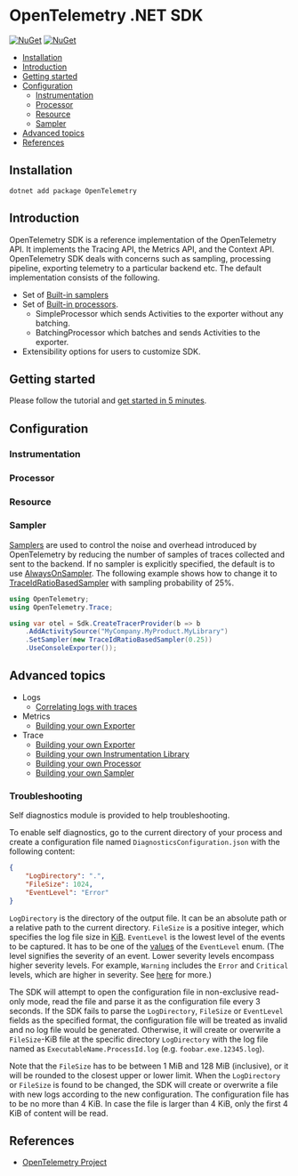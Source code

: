 # OpenTelemetry .NET SDK

[![NuGet](https://img.shields.io/nuget/v/OpenTelemetry.svg)](https://www.nuget.org/packages/OpenTelemetry)
[![NuGet](https://img.shields.io/nuget/dt/OpenTelemetry.svg)](https://www.nuget.org/packages/OpenTelemetry)

* [Installation](#installation)
* [Introduction](#introduction)
* [Getting started](#getting-started)
* [Configuration](#configuration)
  * [Instrumentation](#instrumentation)
  * [Processor](#processor)
  * [Resource](#resource)
  * [Sampler](#sampler)
* [Advanced topics](#advanced-topics)
* [References](#references)

## Installation

```shell
dotnet add package OpenTelemetry
```

## Introduction

OpenTelemetry SDK is a reference implementation of the OpenTelemetry API. It
implements the Tracing API, the Metrics API, and the Context API. OpenTelemetry
SDK deals with concerns such as sampling, processing pipeline, exporting
telemetry to a particular backend etc. The default implementation consists of
the following.

* Set of [Built-in
  samplers](https://github.com/open-telemetry/opentelemetry-specification/blob/master/specification/trace/sdk.md#built-in-samplers)
* Set of [Built-in
  processors](https://github.com/open-telemetry/opentelemetry-specification/blob/master/specification/trace/sdk.md#built-in-span-processors).
  * SimpleProcessor which sends Activities to the exporter without any
    batching.
  * BatchingProcessor which batches and sends Activities to the exporter.
* Extensibility options for users to customize SDK.

## Getting started

Please follow the tutorial and [get started in 5
minutes](../../docs/trace/getting-started/README.md).

## Configuration

### Instrumentation

### Processor

### Resource

### Sampler

[Samplers](https://github.com/open-telemetry/opentelemetry-specification/blob/master/specification/trace/sdk.md#sampler)
are used to control the noise and overhead introduced by OpenTelemetry by
reducing the number of samples of traces collected and sent to the backend. If
no sampler is explicitly specified, the default is to use
[AlwaysOnSampler](https://github.com/open-telemetry/opentelemetry-specification/blob/master/specification/trace/sdk.md#alwayson).
The following example shows how to change it to
[TraceIdRatioBasedSampler](https://github.com/open-telemetry/opentelemetry-specification/blob/master/specification/trace/sdk.md#traceidratiobased)
with sampling probability of 25%.

```csharp
using OpenTelemetry;
using OpenTelemetry.Trace;

using var otel = Sdk.CreateTracerProvider(b => b
    .AddActivitySource("MyCompany.MyProduct.MyLibrary")
    .SetSampler(new TraceIdRatioBasedSampler(0.25))
    .UseConsoleExporter());
```

## Advanced topics

* Logs
  * [Correlating logs with traces](../../docs/logs/correlation/README.md)
* Metrics
  * [Building your own Exporter](../../docs/metrics/building-your-own-exporter.md)
* Trace
  * [Building your own Exporter](../../docs/trace/extending-the-sdk/README.md#exporter)
  * [Building your own Instrumentation
    Library](../../docs/trace/extending-the-sdk/README.md#instrumentation-library)
  * [Building your own Processor](../../docs/trace/extending-the-sdk/README.md#processor)
  * [Building your own Sampler](../../docs/trace/extending-the-sdk/README.md#sampler)

### Troubleshooting

Self diagnostics module is provided to help troubleshooting.

To enable self diagnostics, go to the current directory of your process and
create a configuration file named `DiagnosticsConfiguration.json` with the
following content:

```json
{
    "LogDirectory": ".",
    "FileSize": 1024,
    "EventLevel": "Error"
}
```

`LogDirectory` is the directory of the output file. It can be an absolute path
or a relative path to the current directory. `FileSize` is a positive integer,
which specifies the log file size in
[KiB](https://en.wikipedia.org/wiki/Kibibyte).
`EventLevel` is the lowest level of the events to be captured.
It has to be one of the
[values](https://docs.microsoft.com/dotnet/api/system.diagnostics.tracing.eventlevel#fields)
of the `EventLevel` enum.
(The level signifies the severity of an event. Lower severity levels encompass
higher severity levels. For example, `Warning` includes the `Error` and
`Critical` levels, which are higher in severity. See
[here](https://docs.microsoft.com/dotnet/api/system.diagnostics.tracing.eventlevel)
for more.)

The SDK will attempt to open the configuration file in non-exclusive read-only
mode, read the file and parse it as the configuration file every 3 seconds. If
the SDK fails to parse the `LogDirectory`, `FileSize` or `EventLevel` fields as
the specified format, the configuration file will be treated as invalid and no
log file would be generated. Otherwise, it will create or overwrite a
`FileSize`-KiB file at the specific directory `LogDirectory` with the log file
named as `ExecutableName.ProcessId.log` (e.g. `foobar.exe.12345.log`).

Note that the `FileSize` has to be between 1 MiB and 128 MiB (inclusive), or it
will be rounded to the closest upper or lower limit.  When the `LogDirectory` or
`FileSize` is found to be changed, the SDK will create or overwrite a file with
new logs according to the new configuration.  The configuration file has to be
no more than 4 KiB. In case the file is larger than 4 KiB, only the first 4 KiB
of content will be read.

## References

* [OpenTelemetry Project](https://opentelemetry.io/)
